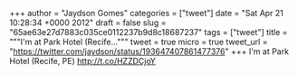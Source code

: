
+++
author = "Jaydson Gomes"
categories = ["tweet"]
date = "Sat Apr 21 10:28:34 +0000 2012"
draft = false
slug = "65ae63e27d7883c035ce0112237b9d8c18687237"
tags = ["tweet"]
title = """I'm at Park Hotel (Recife..."""
tweet = true
micro = true
tweet_url = "https://twitter.com/jaydson/status/193647407861477376"
+++
I'm at Park Hotel (Recife, PE) http://t.co/HZZDCjoY
